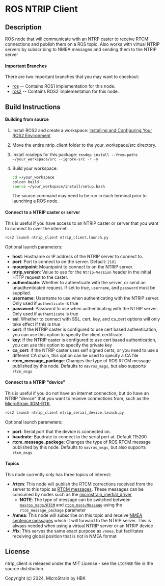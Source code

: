 # ROS NTRIP Client

## Description

ROS node that will communicate with an NTRP caster to receive RTCM connections and publish them on a ROS topic. Also works with virtual NTRIP servers by subscribing to NMEA
messages and sending them to the NTRIP server

#### Important Branches
There are two important branches that you may want to checkout:

* [ros](https://github.com/LORD-MicroStrain/ntrip_client/tree/ros) -- Contains ROS1 implementation for this node.
* [ros2](https://github.com/LORD-MicroStrain/ntrip_client/tree/ros2) -- Contains ROS2 implementation for this node.

## Build Instructions

#### Building from source
1. Install ROS2 and create a workspace: [Installing and Configuring Your ROS2 Environment](https://docs.ros.org/en/foxy/Tutorials/Configuring-ROS2-Environment.html)

2. Move the entire ntrip_client folder to the your_workspace/src directory.

3. Install rosdeps for this package: `rosdep install --from-paths ~/your_workspace/src --ignore-src -r -y`

4. Build your workspace:
    ```bash
    cd ~/your_workspace
    colcon build
    source ~/your_workspace/install/setup.bash
    ```        
    The source command may need to be run in each terminal prior to launching a ROS node.

#### Connect to a NTRIP caster or server

This is useful if you have access to an NTRIP caster or server that you want to connect to over the internet.

```bash
ros2 launch ntrip_client ntrip_client.launch.py
```

Optional launch parameters:
- **host**: Hostname or IP address of the NTRIP server to connect to.
- **port**: Port to connect to on the server. Default: `2101`
- **mountpoint**: Mountpoint to connect to on the NTRIP server.
- **ntrip_version**: Value to use for the `Ntrip-Version` header in the initial HTTP request to the caster.
- **authenticate**: Whether to authenticate with the server, or send an unauthenticated request. If set to true, `username`, and `password` must be supplied.
- **username**: Username to use when authenticating with the NTRIP server. Only used if `authenticate` is true
- **password**: Password to use when authenticating with the NTRIP server. Only used if `authenticate` is true
- **ssl**: Whether to connect with SSL. cert, key, and ca_cert options will only take effect if this is true
- **cert**: If the NTRIP caster is configured to use cert based authentication, you can use this option to specify the client certificate
- **key**: If the NTRIP caster is configured to use cert based authentication, you can use this option to specify the private key
- **ca_cert**: If the NTRIP caster uses self signed certs, or you need to use a different CA chain, this option can be used to specify a CA file
- **rtcm_message_packege**: Changes the type of ROS RTCM message published by this node. Defaults to `mavros_msgs`, but also supports `rtcm_msgs`

#### Connect to a NTRIP "device"

This is useful if you do not have an internet connection, but do have an NTRIP "device" that you want to receive connections from, such as the [MicroStrain 3DM-RTK](https://www.microstrain.com/inertial-sensors/3dm-rtk).

```bash
ros2 launch ntrip_client ntrip_serial_device.launch.py
```

Optional launch parameters:
- **port**: Serial port that the device is connected on. 
- **baudrate**: Baudrate to connect to the serial port at. Default 115200
- **rtcm_message_packege**: Changes the type of ROS RTCM message published by this node. Defaults to `mavros_msgs`, but also supports `rtcm_msgs`

#### Topics

This node currently only has three topics of interest:

* **/rtcm**: This node will publish the RTCM corrections received from the server to this topic as [RTCM messages](http://docs.ros.org/en/noetic/api/mavros_msgs/html/msg/RTCM.html). These messages can be consumed by nodes such as the [microstrain_inertial_driver](https://github.com/LORD-MicroStrain/microstrain_inertial)
    * **NOTE**: The type of message can be switched between [`mavros_msgs/RTCM`](https://github.com/mavlink/mavros/blob/ros2/mavros_msgs/msg/RTCM.msg) and [`rtcm_msgs/Message`](https://github.com/tilk/rtcm_msgs/blob/master/msg/Message.msg) using the `rtcm_message_package` parameter
* **/nmea**: This node will subscribe on this topic and receive [NMEA sentence messages](http://docs.ros.org/en/api/nmea_msgs/html/msg/Sentence.html) which it will forward to the NTRIP server. This is always needed when using a virtual NTRIP server or an NTRIP device
* **/fix**: This serves the same exact purpose as `/nmea`, but facilitates receiving global position that is not in NMEA format

## License
ntrip_client is released under the MIT License - see the `LICENSE` file in the source distribution.

Copyright (c)  2024, MicroStrain by HBK
